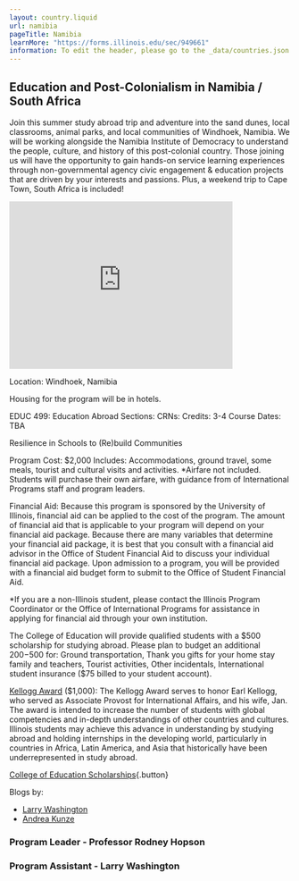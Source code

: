 ```yaml
---
layout: country.liquid
url: namibia
pageTitle: Namibia
learnMore: "https://forms.illinois.edu/sec/949661"
information: To edit the header, please go to the _data/countries.json file and edit the information there
---
```


## Education and Post-Colonialism in Namibia / South Africa

Join this summer study abroad trip and adventure into the sand dunes, local classrooms, animal parks, and local communities of Windhoek, Namibia. We will be working alongside the Namibia Institute of Democracy to understand the people, culture, and history of this post-colonial country. Those joining us will have the opportunity to gain hands-on service learning experiences through non-governmental agency civic engagement & education projects that are driven by your interests and passions. Plus, a weekend trip to Cape Town, South Africa is included!

<iframe src="https://www.google.com/maps/embed?pb=!1m18!1m12!1m3!1d58950.59878140176!2d17.027206684274326!3d-22.563673196323723!2m3!1f0!2f0!3f0!3m2!1i1024!2i768!4f13.1!3m3!1m2!1s0x1c0b1b5cb30c01ed%3A0xe4b84940cc445d3b!2sWindhoek%2C+Namibia!5e0!3m2!1sen!2sus!4v1566325554474!5m2!1sen!2sus" width="400" height="300" style="border: 0" sandbox="allow-scripts allow-same-origin"></iframe>

Location: Windhoek, Namibia

<div id="information">

<div id="housing">

Housing for the program will be in hotels.

</div>

<div id="programs"></div>

<div id="attractions"></div>

<div id="courses">

EDUC 499: Education Abroad
Sections: 
CRNs: 
Credits: 3-4
Course Dates: TBA

</div>

<div id="topics">

Resilience in Schools to (Re)build Communities 

</div>

<div id="cost">

Program Cost: $2,000
Includes: Accommodations, ground travel, some meals, tourist and cultural visits and activities. 
*Airfare not included. Students will purchase their own airfare, with guidance from of International Programs staff and program leaders.

Financial Aid:
Because this program is sponsored by the University of Illinois, financial aid can be applied to the cost of the program. The amount of financial aid that is applicable to your program will depend on your financial aid package. Because there are many variables that determine your financial aid package, it is best that you consult with a financial aid advisor in the Office of Student Financial Aid to discuss your individual financial aid package. Upon admission to a program, you will be provided with a financial aid budget form to submit to the Office of Student Financial Aid.

*If you are a non-Illinois student, please contact the Illinois Program Coordinator or the Office of International Programs for assistance in applying for financial aid through your own institution.

</div>

<div id="scholarship">

The College of Education will provide qualified students with a $500 scholarship for studying abroad. Please plan to budget an additional $200-$500 for: Ground transportation, Thank you gifts for your home stay family and teachers, Tourist activities, Other incidentals, International student insurance ($75 billed to your student account).

[Kellogg Award](https://international.illinois.edu/assets/docs/scholarships/iip-scholarships.pdf) ($1,000): The Kellogg Award serves to honor Earl Kellogg, who served as Associate Provost for International Affairs, and his wife, Jan. The award is intended to increase the number of students with global competencies and in-depth understandings of other countries and cultures. Illinois students may achieve this advance in understanding by studying abroad and holding internships in the developing world, particularly in countries in Africa, Latin America, and Asia that historically have been underrepresented in study abroad.

[College of Education Scholarships](https://education.illinois.edu/international/scholarships){.button}

</div>

<div id="testimonials">

Blogs by:
* [Larry Washington](https://akaromaris.wixsite.com/website)
* [Andrea Kunze](https://kunzeaj96.wixsite.com/andreajkunze/blog-1) 

</div>

<div id="faculty">

### Program Leader - Professor Rodney Hopson

### Program Assistant - Larry Washington

</div>

</div>
